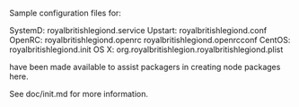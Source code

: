 Sample configuration files for:

SystemD: royalbritishlegiond.service
Upstart: royalbritishlegiond.conf
OpenRC:  royalbritishlegiond.openrc
         royalbritishlegiond.openrcconf
CentOS:  royalbritishlegiond.init
OS X:    org.royalbritishlegion.royalbritishlegiond.plist

have been made available to assist packagers in creating node packages here.

See doc/init.md for more information.
